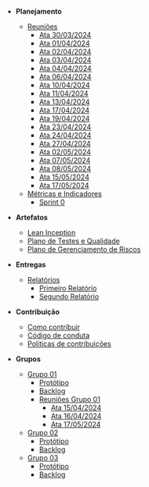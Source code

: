 * **Planejamento**
	* [Reuniões](reunioes/reunioes.md)
		* [Ata 30/03/2024](reunioes/ata_30_03_2024.md)
		* [Ata 01/04/2024](reunioes/ata_01_04_2024.md)
		* [Ata 02/04/2024](reunioes/ata_02_04_2024.md)
		* [Ata 03/04/2024](reunioes/ata_03_04_2024.md)
		* [Ata 04/04/2024](reunioes/ata_04_04_2024.md)
		* [Ata 06/04/2024](reunioes/ata_06_04_2024.md)
		* [Ata 10/04/2024](reunioes/ata_10_04_2024.md)
		* [Ata 11/04/2024](reunioes/ata_11_04_2024.md)
		* [Ata 13/04/2024](reunioes/ata_13_04_2024.md)
		* [Ata 17/04/2024](reunioes/ata_17_04_2024.md)
		* [Ata 19/04/2024](reunioes/ata_19_04_2024.md)
		* [Ata 23/04/2024](reunioes/ata_23_04_2024.md)
		* [Ata 24/04/2024](reunioes/ata_24_04_2024.md)
		* [Ata 27/04/2024](reunioes/ata_27_04_2024.md)
		* [Ata 02/05/2024](reunioes/ata_02_05_2024.md)
		* [Ata 07/05/2024](reunioes/ata_07_05_2024.md)
		* [Ata 08/05/2024](reunioes/ata_08_05_2024.md)
		* [Ata 15/05/2024](reunioes/ata_15_05_2024.md)
		* [Ata 17/05/2024](reunioes/ata_17_05_2024.md)
	* [Métricas e Indicadores](sprint/metricas.md)
		- [Sprint 0](sprint/sprint_0.md)

* **Artefatos**
	* [Lean Inception](reunioes/lean.md)
	* [Plano de Testes e Qualidade](grupos/grupo_01/plano_de_teste_e_qualidade.md)
	* [Plano de Gerenciamento de Riscos](sprint/plano_gerenciamento_riscos.md)

* **Entregas**
	* [Relatórios](relatorio/relatorios.md)
		* [Primeiro Relatório](relatorio/primeiro.md)
		* [Segundo Relatório](relatorio/segundo.md)

* **Contribuição**
	* [Como contribuir](guia_de_contribuicao/como_contribuir.md)
	* [Código de conduta](guia_de_contribuicao/codigo_de_conduta.md)
	* [Políticas de contribuições](guia_de_contribuicao/politicas_de_contribuicao_do_repositorio.md)

* **Grupos**
	* [Grupo 01](grupos/grupo_01)
		* [Protótipo](grupos/grupo_01/prototipo.md)
		* [Backlog](grupos/grupo_01/backlog.md)
		* [Reuniões Grupo 01](reunioes_grupo01/reunioes.md)
			* [Ata 15/04/2024](reunioes_grupo01/ata_15_04_2024.md)
			* [Ata 16/04/2024](reunioes_grupo01/ata_16_04_2024.md)
			* [Ata 17/05/2024](reunioes_grupo01/ata_17_05_2024.md)
	* [Grupo 02](grupos/grupo_02)
		* [Protótipo](grupos/grupo_02/prototipo.md)
		* [Backlog](grupos/grupo_02/backlog.md)
	* [Grupo 03](grupos/grupo_03)
		* [Protótipo](grupos/grupo_03/prototipo.md)
		* [Backlog](grupos/grupo_03/backlog.md)
